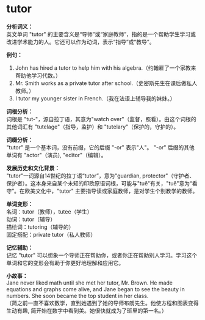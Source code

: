 # tutor

**分析词义：**  
英文单词 "tutor" 的主要含义是“导师”或“家庭教师”，指的是一个帮助学生学习或改进学术能力的人。它还可以作为动词，表示“指导”或“教导”。

  

**例句：**

  

1.  John has hired a tutor to help him with his algebra.（约翰雇了一个家教来帮助他学习代数。）
2.  Mr. Smith works as a private tutor after school.（史密斯先生在课后做私人教师。）
3.  I tutor my younger sister in French.（我在法语上辅导我的妹妹。）

  

**词根分析：**  
词根是 "tut-"，源自拉丁语，其意为"watch over"（监督，照看）。由这个词根的其他词汇有 "tutelage"（指导，监护）和 "tutelary"（保护的，守护的）。

  

**词缀分析：**  
"tutor" 是一个基本词，没有前缀，它的后缀 "-or" 表示"人"。 "-or" 后缀的其他单词有 "actor"（演员), "editor"（编辑）。

  

**发展历史和文化背景：**  
"tutor"一词源自14世纪的拉丁语“tutor”，意为"guardian, protector"（守护者、保护者）。这本身来自某个未知的印欧原语词根，可能与"tuē"有关，"tuē"意为“看守”。在欧美文化中，"tutor" 主要指导读或家庭教师，是对学生个别教学的教师。

  

**单词变形：**  
名词：tutor（教师），tutee（学生）  
动词：tutor（辅导）  
描绘词：tutoring（辅导的）  
固定搭配：private tutor（私人教师）

  

**记忆辅助：**  
记忆 "tutor" 可以想象一个导师正在帮助你，或者你正在帮助别人学习。学习这个单词和它的变形会有助于你更好地理解和应用它。

  

**小故事：**  
Jane never liked math until she met her tutor, Mr. Brown. He made equations and graphs come alive, and Jane began to see the beauty in numbers. She soon became the top student in her class.  
（简之前一直不喜欢数学，直到她遇到了她的导师布朗先生。他使方程和图表变得生动有趣, 简开始在数字中看到美。她很快就成为了班里的第一名。）
